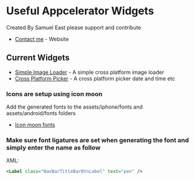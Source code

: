 # Useful Appcelerator Widgets
Created By Samuel East please support and contribute
* [Contact me](http://samueleast.co.uk/) - Website

## Current Widgets

* [Simple Image Loader](https://github.com/samueleastdev/appcelerator.widgets/tree/master/app/widgets/samueleastdev.simple.image.loader) - A simple cross platform image loader
* [Cross Platform Picker](https://github.com/samueleastdev/appcelerator.widgets/tree/master/app/widgets/samueleastdev.crossplatorm.picker) - A cross platform picker date and time etc

### Icons are setup using icon moon 

Add the generated fonts to the assets/iphone/fonts and assets/android/fonts folders

* [Icon moon fonts](https://icomoon.io/app/#/select/font)

### Make sure font ligatures are set when generating the font and simply enter the name as follow

XML:

```xml
<Label class="NavBarTitleBarBtnLabel" text="pen" />
```
